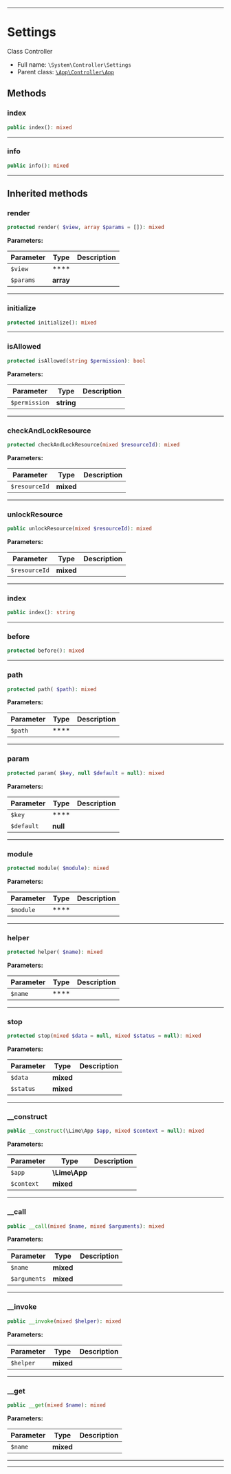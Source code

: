***

# Settings

Class Controller

* Full name: `\System\Controller\Settings`
* Parent class: [`\App\Controller\App`](../../App/Controller/App.md)

## Methods

### index

```php
public index(): mixed
```

***

### info

```php
public info(): mixed
```

***

## Inherited methods

### render

```php
protected render( $view, array $params = []): mixed
```

**Parameters:**

| Parameter | Type | Description |
|-----------|------|-------------|
| `$view` | **** |  |
| `$params` | **array** |  |

***

### initialize

```php
protected initialize(): mixed
```

***

### isAllowed

```php
protected isAllowed(string $permission): bool
```

**Parameters:**

| Parameter | Type | Description |
|-----------|------|-------------|
| `$permission` | **string** |  |

***

### checkAndLockResource

```php
protected checkAndLockResource(mixed $resourceId): mixed
```

**Parameters:**

| Parameter | Type | Description |
|-----------|------|-------------|
| `$resourceId` | **mixed** |  |

***

### unlockResource

```php
public unlockResource(mixed $resourceId): mixed
```

**Parameters:**

| Parameter | Type | Description |
|-----------|------|-------------|
| `$resourceId` | **mixed** |  |

***

### index

```php
public index(): string
```

***

### before

```php
protected before(): mixed
```

***

### path

```php
protected path( $path): mixed
```

**Parameters:**

| Parameter | Type | Description |
|-----------|------|-------------|
| `$path` | **** |  |

***

### param

```php
protected param( $key, null $default = null): mixed
```

**Parameters:**

| Parameter | Type | Description |
|-----------|------|-------------|
| `$key` | **** |  |
| `$default` | **null** |  |

***

### module

```php
protected module( $module): mixed
```

**Parameters:**

| Parameter | Type | Description |
|-----------|------|-------------|
| `$module` | **** |  |

***

### helper

```php
protected helper( $name): mixed
```

**Parameters:**

| Parameter | Type | Description |
|-----------|------|-------------|
| `$name` | **** |  |

***

### stop

```php
protected stop(mixed $data = null, mixed $status = null): mixed
```

**Parameters:**

| Parameter | Type | Description |
|-----------|------|-------------|
| `$data` | **mixed** |  |
| `$status` | **mixed** |  |

***

### __construct

```php
public __construct(\Lime\App $app, mixed $context = null): mixed
```

**Parameters:**

| Parameter | Type | Description |
|-----------|------|-------------|
| `$app` | **\Lime\App** |  |
| `$context` | **mixed** |  |

***

### __call

```php
public __call(mixed $name, mixed $arguments): mixed
```

**Parameters:**

| Parameter | Type | Description |
|-----------|------|-------------|
| `$name` | **mixed** |  |
| `$arguments` | **mixed** |  |

***

### __invoke

```php
public __invoke(mixed $helper): mixed
```

**Parameters:**

| Parameter | Type | Description |
|-----------|------|-------------|
| `$helper` | **mixed** |  |

***

### __get

```php
public __get(mixed $name): mixed
```

**Parameters:**

| Parameter | Type | Description |
|-----------|------|-------------|
| `$name` | **mixed** |  |

***


***


